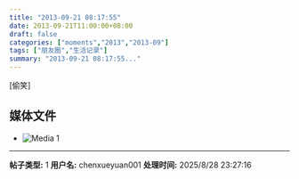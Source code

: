 ```yaml
---
title: "2013-09-21 08:17:55"
date: 2013-09-21T11:00:00+08:00
draft: false
categories: ["moments","2013","2013-09"]
tags: ["朋友圈","生活记录"]
summary: "2013-09-21 08:17:55..."
---
```


[偷笑]

## 媒体文件

- ![Media 1](/Moments/photos/2013-09-21/201309210817550.jpg)

---

**帖子类型:** 1
**用户名:** chenxueyuan001
**处理时间:** 2025/8/28 23:27:16
